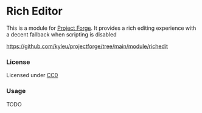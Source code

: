 # Rich Editor

This is a module for [Project Forge](https://projectforge.dev). It provides a rich editing experience with a decent fallback when scripting is disabled

https://github.com/kyleu/projectforge/tree/main/module/richedit

### License

Licensed under [CC0](https://creativecommons.org/publicdomain/zero/1.0)

### Usage

TODO

